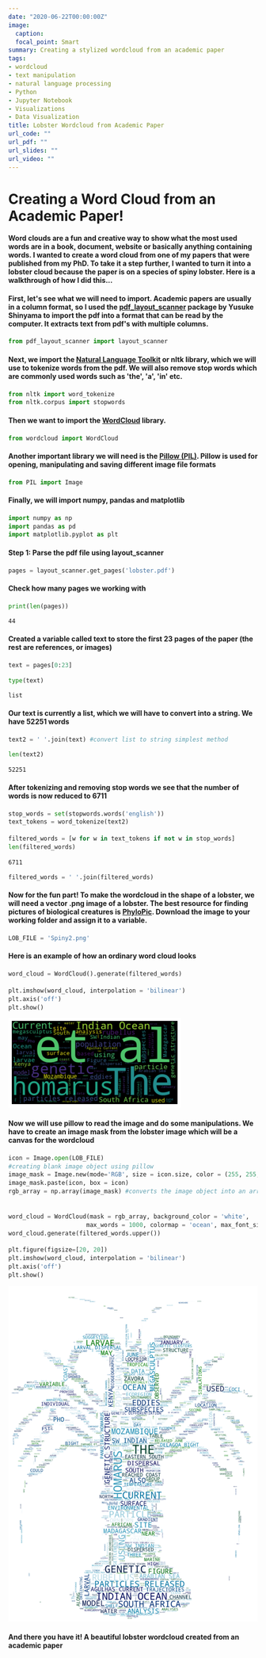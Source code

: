```yaml
---
date: "2020-06-22T00:00:00Z"
image:
  caption: 
  focal_point: Smart
summary: Creating a stylized wordcloud from an academic paper
tags:
- wordcloud
- text manipulation
- natural language processing
- Python
- Jupyter Notebook
- Visualizations
- Data Visualization
title: Lobster Wordcloud from Academic Paper
url_code: ""
url_pdf: ""
url_slides: ""
url_video: ""
---
```


# Creating a Word Cloud from an Academic Paper!

#### Word clouds are a fun and creative way to show what the most used words are in a book, document, website or basically anything containing words. I wanted to create a word cloud from one of my papers that were published from my PhD. To take it a step further, I wanted to turn it into a lobster cloud because the paper is on a species of spiny lobster. Here is a walkthrough of how I did this...

#### First, let's see what we will need to import. Academic papers are usually in a column format, so I used the [pdf_layout_scanner](https://pypi.org/project/PDF-Layout-Scanner/) package by Yusuke Shinyama to import the pdf into a format that can be read by the computer. It extracts text from pdf's with multiple columns.


```python
from pdf_layout_scanner import layout_scanner
```

#### Next, we import the [Natural Language Toolkit](https://www.nltk.org/) or nltk library, which we will use to tokenize words from the pdf. We will also remove stop words which are commonly used words such as 'the', 'a', 'in' etc.


```python
from nltk import word_tokenize
from nltk.corpus import stopwords
```

#### Then we want to import the [WordCloud](http://amueller.github.io/word_cloud/) library.


```python
from wordcloud import WordCloud
```

#### Another important library we will need is the [Pillow (PIL)](https://python-pillow.org/). Pillow is used for opening, manipulating and saving different image file formats  


```python
from PIL import Image
```

#### Finally, we will import numpy, pandas and matplotlib


```python
import numpy as np
import pandas as pd
import matplotlib.pyplot as plt
```

#### Step 1: Parse the pdf file using layout_scanner


```python
pages = layout_scanner.get_pages('lobster.pdf')
```

    

#### Check how many pages we working with


```python
print(len(pages))
```

    44
    

#### Created a variable called text to store the first 23 pages of the paper (the rest are references, or images)


```python
text = pages[0:23]
```


```python
type(text)
```




    list



#### Our text is currently a list, which we will have to convert into a string. We have 52251 words


```python
text2 = ' '.join(text) #convert list to string simplest method
```


```python
len(text2)
```




    52251



#### After tokenizing and removing stop words we see that the number of words is now reduced to 6711


```python
stop_words = set(stopwords.words('english'))
text_tokens = word_tokenize(text2)

filtered_words = [w for w in text_tokens if not w in stop_words]
len(filtered_words)

```




    6711




```python
filtered_words = ' '.join(filtered_words)
```

#### Now for the fun part! To make the wordcloud in the shape of a lobster, we will need a vector .png image of a lobster. The best resource for finding pictures of biological creatures is [PhyloPic](http://phylopic.org/). Download the image to your working folder and assign it to a variable.


```python
LOB_FILE = 'Spiny2.png'
```

#### Here is an example of how an ordinary word cloud looks


```python
word_cloud = WordCloud().generate(filtered_words)

plt.imshow(word_cloud, interpolation = 'bilinear')
plt.axis('off')
plt.show()
```


![png](LobsterCloud_28_0.png)


#### Now we will use pillow to read the image and do some manipulations. We have to create an image mask from the lobster image which will be a canvas for the wordcloud


```python
icon = Image.open(LOB_FILE)
#creating blank image object using pillow
image_mask = Image.new(mode='RGB', size = icon.size, color = (255, 255, 255))
image_mask.paste(icon, box = icon)
rgb_array = np.array(image_mask) #converts the image object into an array


word_cloud = WordCloud(mask = rgb_array, background_color = 'white',
                      max_words = 1000, colormap = 'ocean', max_font_size = 300)
word_cloud.generate(filtered_words.upper())

plt.figure(figsize=[20, 20])
plt.imshow(word_cloud, interpolation = 'bilinear')
plt.axis('off')
plt.show()
```


![png](LobsterCloud_30_0.png)


#### And there you have it! A beautiful lobster wordcloud created from an academic paper
